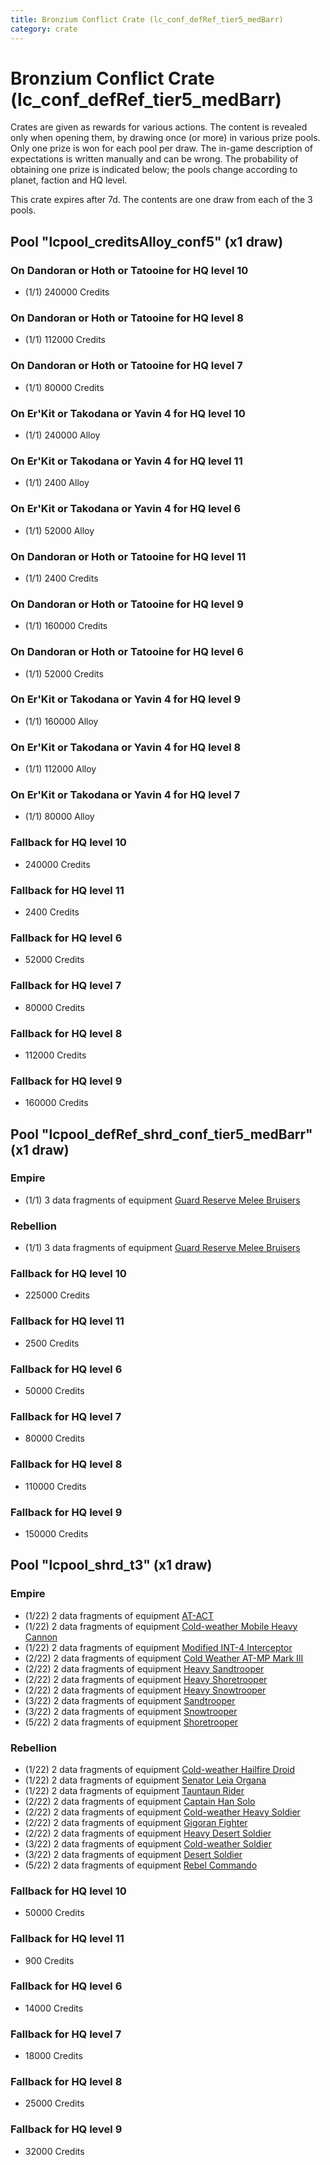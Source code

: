 ```yaml
---
title: Bronzium Conflict Crate (lc_conf_defRef_tier5_medBarr)
category: crate
---
```


# Bronzium Conflict Crate (lc_conf_defRef_tier5_medBarr)

Crates are given as rewards for various actions. The content is revealed only when opening them, by drawing once (or more) in various prize pools. Only one prize is won for each pool per draw. The in-game description of expectations is written manually and can be wrong. The probability of obtaining one prize is indicated below; the pools change according to planet, faction and HQ level.

This crate expires after 7d. The contents are one draw from each of the 3 pools.

## Pool "lcpool_creditsAlloy_conf5" (x1 draw)

### On Dandoran or Hoth or Tatooine for HQ level 10

  * (1/1) 240000 Credits

### On Dandoran or Hoth or Tatooine for HQ level 8

  * (1/1) 112000 Credits

### On Dandoran or Hoth or Tatooine for HQ level 7

  * (1/1) 80000 Credits

### On Er'Kit or Takodana or Yavin 4 for HQ level 10

  * (1/1) 240000 Alloy

### On Er'Kit or Takodana or Yavin 4 for HQ level 11

  * (1/1) 2400 Alloy

### On Er'Kit or Takodana or Yavin 4 for HQ level 6

  * (1/1) 52000 Alloy

### On Dandoran or Hoth or Tatooine for HQ level 11

  * (1/1) 2400 Credits

### On Dandoran or Hoth or Tatooine for HQ level 9

  * (1/1) 160000 Credits

### On Dandoran or Hoth or Tatooine for HQ level 6

  * (1/1) 52000 Credits

### On Er'Kit or Takodana or Yavin 4 for HQ level 9

  * (1/1) 160000 Alloy

### On Er'Kit or Takodana or Yavin 4 for HQ level 8

  * (1/1) 112000 Alloy

### On Er'Kit or Takodana or Yavin 4 for HQ level 7

  * (1/1) 80000 Alloy

### Fallback for HQ level 10

  * 240000 Credits

### Fallback for HQ level 11

  * 2400 Credits

### Fallback for HQ level 6

  * 52000 Credits

### Fallback for HQ level 7

  * 80000 Credits

### Fallback for HQ level 8

  * 112000 Credits

### Fallback for HQ level 9

  * 160000 Credits

## Pool "lcpool_defRef_shrd_conf_tier5_medBarr" (x1 draw)

### Empire

  * (1/1) 3 data fragments of equipment [Guard Reserve Melee Bruisers](eqpEmpireBarracksSummonMedium)

### Rebellion

  * (1/1) 3 data fragments of equipment [Guard Reserve Melee Bruisers](eqpRebelBarracksSummonMedium)

### Fallback for HQ level 10

  * 225000 Credits

### Fallback for HQ level 11

  * 2500 Credits

### Fallback for HQ level 6

  * 50000 Credits

### Fallback for HQ level 7

  * 80000 Credits

### Fallback for HQ level 8

  * 110000 Credits

### Fallback for HQ level 9

  * 150000 Credits

## Pool "lcpool_shrd_t3" (x1 draw)

### Empire

  * (1/22) 2 data fragments of equipment [AT-ACT](eqpEmpireCargoGreatDane)
  * (1/22) 2 data fragments of equipment [Cold-weather Mobile Heavy Cannon](eqpEmpireArcticMHC)
  * (1/22) 2 data fragments of equipment [Modified INT-4 Interceptor](eqpEmpireArcticINT4)
  * (2/22) 2 data fragments of equipment [Cold Weather AT-MP Mark III](eqpEmpireArcticATMP)
  * (2/22) 2 data fragments of equipment [Heavy Sandtrooper](eqpEmpireHeavySandtrooper)
  * (2/22) 2 data fragments of equipment [Heavy Shoretrooper](eqpEmpirePentagonHeavyTrooper)
  * (2/22) 2 data fragments of equipment [Heavy Snowtrooper](eqpEmpireHeavySnowtrooper)
  * (3/22) 2 data fragments of equipment [Sandtrooper](eqpEmpireSandtrooper)
  * (3/22) 2 data fragments of equipment [Snowtrooper](eqpEmpireSnowtrooper)
  * (5/22) 2 data fragments of equipment [Shoretrooper](eqpEmpirePentagonTrooper)

### Rebellion

  * (1/22) 2 data fragments of equipment [Cold-weather Hailfire Droid](eqpRebelArcticHailfire)
  * (1/22) 2 data fragments of equipment [Senator Leia Organa](eqpRebelDiplomat)
  * (1/22) 2 data fragments of equipment [Tauntaun Rider](eqpRebelTauntaun)
  * (2/22) 2 data fragments of equipment [Captain Han Solo](eqpRebelCaptainSolo)
  * (2/22) 2 data fragments of equipment [Cold-weather Heavy Soldier](eqpRebelEchoBaseHeavySoldier)
  * (2/22) 2 data fragments of equipment [Gigoran Fighter](eqpRebelShaggyAlien)
  * (2/22) 2 data fragments of equipment [Heavy Desert Soldier](eqpRebelHeavySandSoldier)
  * (3/22) 2 data fragments of equipment [Cold-weather Soldier](eqpRebelEchoBaseSoldier)
  * (3/22) 2 data fragments of equipment [Desert Soldier](eqpRebelSandSoldier)
  * (5/22) 2 data fragments of equipment [Rebel Commando](eqpRebelPentagonSoldier)

### Fallback for HQ level 10

  * 50000 Credits

### Fallback for HQ level 11

  * 900 Credits

### Fallback for HQ level 6

  * 14000 Credits

### Fallback for HQ level 7

  * 18000 Credits

### Fallback for HQ level 8

  * 25000 Credits

### Fallback for HQ level 9

  * 32000 Credits